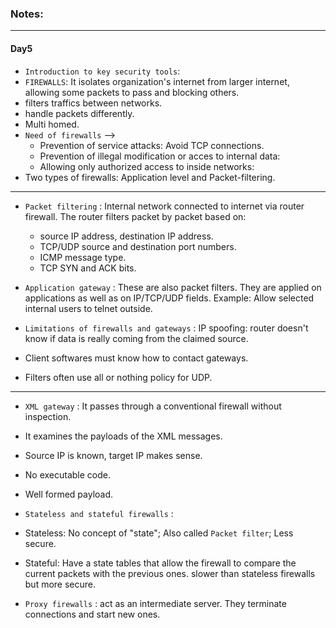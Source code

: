 ### Notes:

---

#### Day5

* `Introduction to key security tools`:
* `FIREWALLS`: It isolates organization's internet from larger internet, allowing some packets to pass and blocking others.
* filters traffics between networks.
* handle packets differently.
* Multi homed.
* `Need of firewalls` --> 
  * Prevention of service attacks: Avoid TCP connections.
  * Prevention of illegal modification or acces to internal data:
  * Allowing only authorized access to inside networks:
* Two types of firewalls: Application level and Packet-filtering.

---


* `Packet filtering` : Internal network connected to internet via router firewall. The router filters packet by packet based on:
  * source IP address, destination IP address.
  * TCP/UDP source and destination port numbers.
  * ICMP message type.
  * TCP SYN and ACK bits.

* `Application gateway` : These are also packet filters. They are applied on applications as well as on IP/TCP/UDP fields. Example: Allow selected internal users to telnet outside.
* `Limitations of firewalls and gateways` : IP spoofing: router doesn't know if data is really coming from the claimed source.
* Client softwares must know how to contact gateways.
* Filters often use all or nothing policy for UDP.

---

* `XML gateway` : It passes through a conventional firewall without inspection.
* It examines the payloads of the XML messages.
* Source IP is known, target IP makes sense.
* No executable code.
* Well formed payload.


* `Stateless and stateful firewalls` : 
* Stateless: No concept of "state"; Also called `Packet filter`; Less secure.
* Stateful: Have a state tables that allow the firewall to compare the current packets with the previous ones. slower than stateless firewalls but more secure.

* `Proxy firewalls` : act as an intermediate server. They terminate connections and start new ones.
